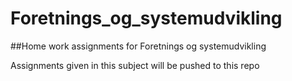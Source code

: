 # Foretnings_og_systemudvikling
##Home work assignments for Foretnings og systemudvikling

Assignments given in this subject will be pushed to this repo
